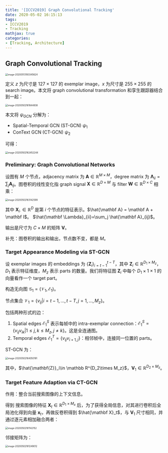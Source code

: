 ```yaml
---
title: '[ICCV2019] Graph Convolutional Tracking'
date: 2020-05-02 16:15:13
tags:
- ICCV2019
- Tracking
mathjax: true
categories:
- [Tracking, Architecture]
---
```


##  Graph Convolutional Tracking

<img src="https://i.loli.net/2020/05/13/wOBJ7QAbomSsq3x.png" alt="image-20200513183345624" style="zoom:50%;" />

定义 $z$ 为尺寸是 $127\times 127$ 的 exemplar image，$x$ 为尺寸是 $255\times 255$ 的 search image。本文将 graph convolutional transformation 和孪生跟踪器结合到一起：

<img src="https://i.loli.net/2020/05/02/DxowNZF1dGCHVJ3.png" alt="image-20200502161844838" style="zoom:50%;" />

本文将 $\psi_{GCN}$ 分解为：

- Spatial-Temporal GCN (ST-GCN) $\psi_1$
- ConText GCN (CT-GCN) $\psi_2$

可得：

<img src="https://i.loli.net/2020/05/02/rLUEOPdyAZgQRYa.png" alt="image-20200502162452244" style="zoom:50%;" />

### Preliminary: Graph Convolutional Networks

设图有 $M$ 个节点，adjacency matrix 为 $\mathbf A\in \mathbb {R}^{M\times M}$，degree matrix 为 $\mathbf \Lambda_{ii}=\sum_j \mathbf A_{ij}$。图卷积的线性变化指 graph signal $\mathbf X\in\mathbb R^{D\times M}$ 与 filter $\mathbf W\in \mathbb R^{D\times C}$ 相乘：

<img src="https://i.loli.net/2020/05/02/Gy5worNVpHvQAlR.png" alt="image-20200502163142599" style="zoom:50%;" />

其中 $\mathbf X_{i\cdot}\in \mathbb{R}^D$ 是第 $i$ 个节点的特征表示。$\hat{\mathbf A} = \mathbf A + \mathbf I$。 $\hat{\mathbf \Lambda}_{ii}=\sum_j \hat{\mathbf A}_{ij}$。

输出是尺寸为 $C\times M$ 的矩阵 $\mathbf V$。

补充：图卷积的输出和输出，节点数不变，都是 $M$。

### Target Appearance Modeling via ST-GCN

设 exemplar images 的 embeddings 为 $\{\mathbf Z_i\}_{i=t-1}^{t-T}$，其中 $\mathbf Z_i\in \mathbb R^{D_1\times M_z}$，$D_1$ 表示特征维度，$M_z$ 表示 parts 的数量。我们将特征图 $\mathbf Z_i$ 中每个 $D_1\times 1\times 1$ 的向量看作一个 target part。

构造无向图 $\mathcal{G_1=(V_1,E_1)}$。

节点集合 $\mathcal V_1 = \{v_{ij}|i=t-1,...,t-T,j=1,...,M_z\}$。

包括两种形式的边：

1. Spatial edges $\mathcal E^S_1$ 表示每帧中的 intra-exemplar connection：$\mathcal E_1^S = \{v_{ij}v_{ik}|1 \le j,k\le M_z,j \ne k\}$。这是全连通图。
2.  Temporal edges $\mathcal E_1^T = \{v_{ij}v_{i+1,j}\}$：相邻帧中，连接同一位置的 parts。 

ST-GCN 为：

<img src="https://i.loli.net/2020/05/02/jtn2TOPv9dJBoD7.png" alt="image-20200502164050191" style="zoom:50%;" />

其中，$\hat{\mathbf{Z}}_i\in \mathbb R^{D_2\times M_z}$，$\mathbf{V}_1\in \mathbb R^{D_2\times M_z}$。

### Target Feature Adaption via CT-GCN

作用：整合当前搜索图像的上下文信息。

得到 搜索图像的特征 $\mathbf X_t\in \mathbb R^{D_1\times M_x}$ 后，为了获得全局信息，对其进行卷积后全局池化得到向量 $\mathbf x_t$，再做反卷积得到 $\hat{\mathbf X}_t$，与 $\mathbf{V}_1$ 尺寸相同，并通过逐元素相加融合两者：

<img src="https://i.loli.net/2020/05/02/z4GvTpXyadiOmeN.png" alt="image-20200502181142152" style="zoom:50%;" />

邻接矩阵为：

<img src="https://i.loli.net/2020/05/02/dbrjkyXocBUVwRQ.png" alt="image-20200502181249012" style="zoom:50%;" />